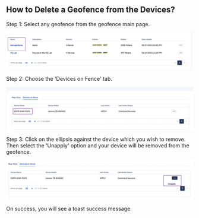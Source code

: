 ## How to Delete a Geofence from the Devices?

  

Step 1: Select any geofence from the geofence main page.

  

![choose geofence name](./images/deletefromdevice/1-geofencename.png)


  

Step 2: Choose the 'Devices on Fence' tab.

  
  

![device on fence tab](./images/deletefromdevice/2-devicename.png)

  
  

Step 3: Click on the ellipsis against the device which you wish to remove. Then select the 'Unapply' option and your device will be removed from the geofence.

  

![remove action](./images/deletefromdevice/3-unapply.png)

  

On success, you will see a toast success message.